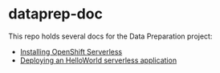 # dataprep-doc
This repo holds several docs for the Data Preparation project:
- [Installing OpenShift Serverless](serverless)
- [Deploying an HelloWorld serverless application](helloworld)